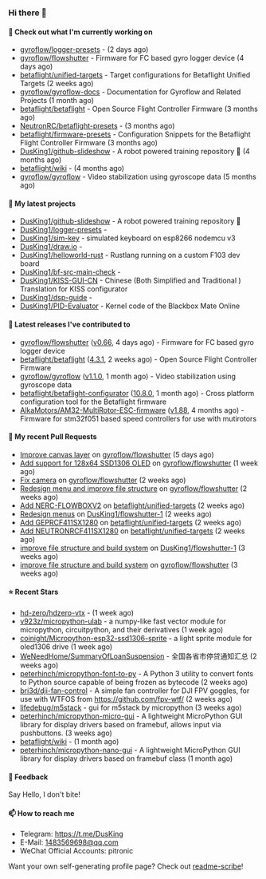 ### Hi there 👋

#### 👷 Check out what I'm currently working on

- [gyroflow/logger-presets](https://github.com/gyroflow/logger-presets) -  (2 days ago)
- [gyroflow/flowshutter](https://github.com/gyroflow/flowshutter) - Firmware for FC based gyro logger device (4 days ago)
- [betaflight/unified-targets](https://github.com/betaflight/unified-targets) - Target configurations for Betaflight Unified Targets (2 weeks ago)
- [gyroflow/gyroflow-docs](https://github.com/gyroflow/gyroflow-docs) - Documentation for Gyroflow and Related Projects (1 month ago)
- [betaflight/betaflight](https://github.com/betaflight/betaflight) - Open Source Flight Controller Firmware (3 months ago)
- [NeutronRC/betaflight-presets](https://github.com/NeutronRC/betaflight-presets) -  (3 months ago)
- [betaflight/firmware-presets](https://github.com/betaflight/firmware-presets) - Configuration Snippets for the Betaflight Flight Controller Firmware (3 months ago)
- [DusKing1/github-slideshow](https://github.com/DusKing1/github-slideshow) - A robot powered training repository :robot: (4 months ago)
- [betaflight/wiki](https://github.com/betaflight/wiki) -  (4 months ago)
- [gyroflow/gyroflow](https://github.com/gyroflow/gyroflow) - Video stabilization using gyroscope data (5 months ago)

#### 🌱 My latest projects

- [DusKing1/github-slideshow](https://github.com/DusKing1/github-slideshow) - A robot powered training repository :robot:
- [DusKing1/logger-presets](https://github.com/DusKing1/logger-presets) - 
- [DusKing1/sim-key](https://github.com/DusKing1/sim-key) - simulated keyboard on esp8266 nodemcu v3
- [DusKing1/draw.io](https://github.com/DusKing1/draw.io) - 
- [DusKing1/helloworld-rust](https://github.com/DusKing1/helloworld-rust) - Rustlang running on a custom F103 dev board
- [DusKing1/bf-src-main-check](https://github.com/DusKing1/bf-src-main-check) - 
- [DusKing1/KISS-GUI-CN](https://github.com/DusKing1/KISS-GUI-CN) - Chinese (Both Simplified and Traditional ) Translation for KISS configurator
- [DusKing1/dsp-guide](https://github.com/DusKing1/dsp-guide) - 
- [DusKing1/PID-Evaluator](https://github.com/DusKing1/PID-Evaluator) - Kernel code of the Blackbox Mate Online

#### 🔭 Latest releases I've contributed to

- [gyroflow/flowshutter](https://github.com/gyroflow/flowshutter) ([v0.66](https://github.com/gyroflow/flowshutter/releases/tag/v0.66), 4 days ago) - Firmware for FC based gyro logger device
- [betaflight/betaflight](https://github.com/betaflight/betaflight) ([4.3.1](https://github.com/betaflight/betaflight/releases/tag/4.3.1), 2 weeks ago) - Open Source Flight Controller Firmware
- [gyroflow/gyroflow](https://github.com/gyroflow/gyroflow) ([v1.1.0](https://github.com/gyroflow/gyroflow/releases/tag/v1.1.0), 1 month ago) - Video stabilization using gyroscope data
- [betaflight/betaflight-configurator](https://github.com/betaflight/betaflight-configurator) ([10.8.0](https://github.com/betaflight/betaflight-configurator/releases/tag/10.8.0), 1 month ago) - Cross platform configuration tool for the Betaflight firmware
- [AlkaMotors/AM32-MultiRotor-ESC-firmware](https://github.com/AlkaMotors/AM32-MultiRotor-ESC-firmware) ([v1.88](https://github.com/AlkaMotors/AM32-MultiRotor-ESC-firmware/releases/tag/v1.88), 4 months ago) - Firmware for stm32f051 based speed controllers for use with mutirotors

#### 🔨 My recent Pull Requests

- [Improve canvas layer](https://github.com/gyroflow/flowshutter/pull/150) on [gyroflow/flowshutter](https://github.com/gyroflow/flowshutter) (5 days ago)
- [Add support for 128x64 SSD1306 OLED](https://github.com/gyroflow/flowshutter/pull/149) on [gyroflow/flowshutter](https://github.com/gyroflow/flowshutter) (1 week ago)
- [Fix camera](https://github.com/gyroflow/flowshutter/pull/148) on [gyroflow/flowshutter](https://github.com/gyroflow/flowshutter) (2 weeks ago)
- [Redesign menu and improve file structure](https://github.com/gyroflow/flowshutter/pull/147) on [gyroflow/flowshutter](https://github.com/gyroflow/flowshutter) (2 weeks ago)
- [Add NERC-FLOWBOXV2](https://github.com/betaflight/unified-targets/pull/645) on [betaflight/unified-targets](https://github.com/betaflight/unified-targets) (2 weeks ago)
- [Redesign menus](https://github.com/DusKing1/flowshutter-1/pull/3) on [DusKing1/flowshutter-1](https://github.com/DusKing1/flowshutter-1) (2 weeks ago)
- [Add GEPRCF411SX1280](https://github.com/betaflight/unified-targets/pull/644) on [betaflight/unified-targets](https://github.com/betaflight/unified-targets) (2 weeks ago)
- [Add NEUTRONRCF411SX1280](https://github.com/betaflight/unified-targets/pull/643) on [betaflight/unified-targets](https://github.com/betaflight/unified-targets) (2 weeks ago)
- [improve file structure and build system](https://github.com/DusKing1/flowshutter-1/pull/1) on [DusKing1/flowshutter-1](https://github.com/DusKing1/flowshutter-1) (3 weeks ago)
- [improve file structure and build system](https://github.com/gyroflow/flowshutter/pull/146) on [gyroflow/flowshutter](https://github.com/gyroflow/flowshutter) (3 weeks ago)

#### ⭐ Recent Stars

- [hd-zero/hdzero-vtx](https://github.com/hd-zero/hdzero-vtx) -  (1 week ago)
- [v923z/micropython-ulab](https://github.com/v923z/micropython-ulab) - a numpy-like fast vector module for micropython, circuitpython, and their derivatives (1 week ago)
- [coinight/Micropython-esp32-ssd1306-sprite](https://github.com/coinight/Micropython-esp32-ssd1306-sprite) - a light sprite module for oled1306 drive (1 week ago)
- [WeNeedHome/SummaryOfLoanSuspension](https://github.com/WeNeedHome/SummaryOfLoanSuspension) - 全国各省市停贷通知汇总 (2 weeks ago)
- [peterhinch/micropython-font-to-py](https://github.com/peterhinch/micropython-font-to-py) - A Python 3 utility to convert fonts to Python source capable of being frozen as bytecode (2 weeks ago)
- [bri3d/dji-fan-control](https://github.com/bri3d/dji-fan-control) - A simple fan controller for DJI FPV goggles, for use with WTFOS from https://github.com/fpv-wtf/ (2 weeks ago)
- [lifedebug/m5stack](https://github.com/lifedebug/m5stack) - gui for m5stack by micropython (3 weeks ago)
- [peterhinch/micropython-micro-gui](https://github.com/peterhinch/micropython-micro-gui) - A lightweight MicroPython GUI library for display drivers based on framebuf, allows input via pushbuttons. (3 weeks ago)
- [betaflight/wiki](https://github.com/betaflight/wiki) -  (1 month ago)
- [peterhinch/micropython-nano-gui](https://github.com/peterhinch/micropython-nano-gui) - A lightweight MicroPython GUI library for display drivers based on framebuf class (1 month ago)

#### 💬 Feedback

Say Hello, I don't bite!

#### 📫 How to reach me

- Telegram: https://t.me/DusKing
- E-Mail: 1483569698@qq.com
- WeChat Official Accounts: pitronic

Want your own self-generating profile page? Check out [readme-scribe](https://github.com/muesli/readme-scribe)!
